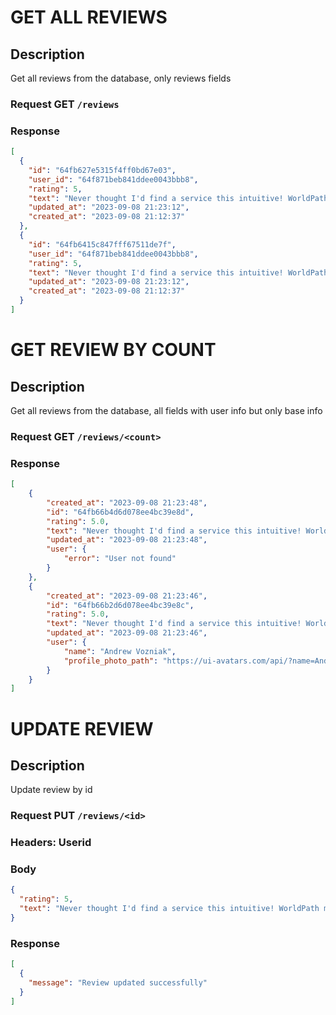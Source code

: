 # GET ALL REVIEWS
## Description
Get all reviews from the database, only reviews fields

### Request GET `/reviews`
### Response
```json
[
  {
    "id": "64fb627e5315f4ff0bd67e03",
    "user_id": "64f871beb841ddee0043bbb8",
    "rating": 5,
    "text": "Never thought I'd find a service this intuitive! WorldPath made my road trip to Lapland so much smoother. The real-time weather updates were a lifesaver!",
    "updated_at": "2023-09-08 21:23:12",
    "created_at": "2023-09-08 21:12:37"
  },
  {
    "id": "64fb6415c847fff67511de7f",
    "user_id": "64f871beb841ddee0043bbb8",
    "rating": 5,
    "text": "Never thought I'd find a service this intuitive! WorldPath made my road trip to Lapland so much smoother. The real-time weather updates were a lifesaver!",
    "updated_at": "2023-09-08 21:23:12",
    "created_at": "2023-09-08 21:12:37"
  }
]
```

# GET REVIEW BY COUNT 
## Description
Get all reviews from the database, all fields with user info but only base info

### Request GET `/reviews/<count>`
### Response
```json
[
    {
        "created_at": "2023-09-08 21:23:48",
        "id": "64fb66b4d6d078ee4bc39e8d",
        "rating": 5.0,
        "text": "Never thought I'd find a service this intuitive! WorldPath made my road trip to Lapland so much smoother. The real-time weather updates were a lifesaver!",
        "updated_at": "2023-09-08 21:23:48",
        "user": {
            "error": "User not found"
        }
    },
    {
        "created_at": "2023-09-08 21:23:46",
        "id": "64fb66b2d6d078ee4bc39e8c",
        "rating": 5.0,
        "text": "Never thought I'd find a service this intuitive! WorldPath made my road trip to Lapland so much smoother. The real-time weather updates were a lifesaver!",
        "updated_at": "2023-09-08 21:23:46",
        "user": {
            "name": "Andrew Vozniak",
            "profile_photo_path": "https://ui-avatars.com/api/?name=Andrew Vozniak&background=f4f4f4&color=253158&size=128&bold=true"
        }
    }
]
```

# UPDATE REVIEW
## Description
Update review by id

### Request PUT `/reviews/<id>`
### Headers: Userid
### Body
```json
{
  "rating": 5,
  "text": "Never thought I'd find a service this intuitive! WorldPath made my road trip to Lapland so much smoother. The real-time weather updates were a lifesaver!"
}
```

### Response
```json
[
  {
    "message": "Review updated successfully"
  }
]
```